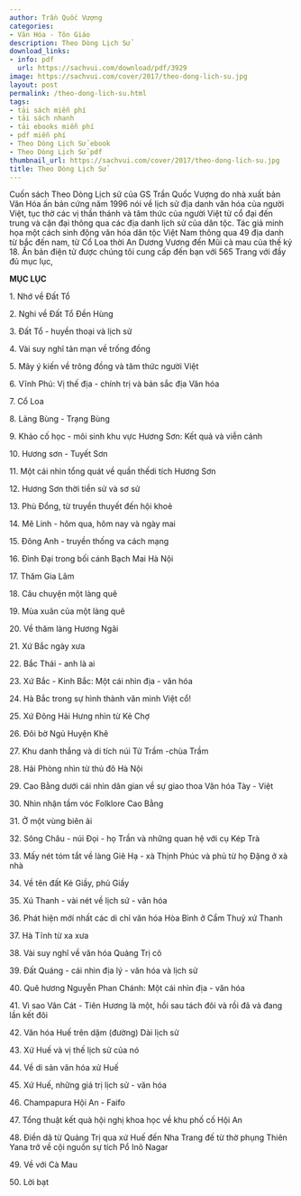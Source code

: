 ```yaml
---
author: Trần Quốc Vượng
categories:
- Văn Hóa - Tôn Giáo
description: Theo Dòng Lịch Sử
download_links:
- info: pdf
  url: https://sachvui.com/download/pdf/3929
image: https://sachvui.com/cover/2017/theo-dong-lich-su.jpg
layout: post
permalink: /theo-dong-lich-su.html
tags:
- tải sách miễn phí
- tải sách nhanh
- tải ebooks miễn phí
- pdf miễn phí
- Theo Dòng Lịch Sử ebook
- Theo Dòng Lịch Sử pdf
thumbnail_url: https://sachvui.com/cover/2017/theo-dong-lich-su.jpg
title: Theo Dòng Lịch Sử
---
```


 <div class="item-desc text-justify"> <p>Cuốn sách Theo Dòng Lịch sử của GS Trần Quốc Vượng do nhà xuất bản Văn Hóa ấn bản cứng năm 1996 nói về lịch sử địa danh văn hóa của người Việt, tục thờ các vị thần thánh và tâm thức của người Việt từ cổ đại đến trung và cận đại thông qua các địa danh lịch sử của dân tộc. Tác giả minh họa một cách sinh động văn hóa dân tộc Việt Nam thông qua 49 địa danh từ bắc đến nam, từ Cổ Loa thời An Dương Vương đến Mũi cà mau của thế kỷ 18. Ấn bản điện tử được chúng tôi cung cấp đến bạn với 565 Trang với đầy đủ mục lục, </p><p><strong>MỤC LỤC</strong></p><p>1. Nhớ về Đất Tổ</p><p>2. Nghi về Đất Tổ Đền Hùng</p><p>3. Đất Tổ - huyền thoại và lịch sử</p><p>4. Vài suy nghĩ tản mạn về trống đồng</p><p>5. Mây ý kiến về trông đồng và tâm thức người Việt</p><p>6. Vĩnh Phú: Vị thế địa - chính trị và bản sắc địa Văn hóa</p><p>7. Cổ Loa</p><p>8. Lảng Bùng - Trạng Bùng</p><p>9. Khảo cố học - môi sinh khu vực Hương Sơn: Kết quả và viễn cảnh</p><p>10. Hương sơn - Tuyết Sơn</p><p>11. Một cái nhìn tổng quát về quần thếdi tích Hương Sơn</p><p>12. Hương Sơn thời tiền sử và sơ sử</p><p>13. Phù Đổng, từ truyền thuyết đến hội khoẻ</p><p>14. Mê Linh - hôm qua, hôm nay và ngày mai</p><p>15. Đông Anh - truyền thống va cách mạng</p><p>16. Đình Đại trong bối cánh Bạch Mai Hà Nội</p><p>17. Thăm Gia Lâm</p><p>18. Câu chuyện một làng quê</p><p>19. Mùa xuân của một làng quê</p><p>20. Về thăm làng Hương Ngãi</p><p>21. Xứ Bắc ngày xưa</p><p>22. Bắc Thái - anh là ai</p><p>23. Xứ Bắc - Kinh Bắc: Một cái nhìn địa - văn hóa</p><p>24. Hà Bắc trong sự hình thành văn minh Việt cổ!</p><p>25. Xứ Đông Hải Hưng nhìn từ Kẻ Chợ</p><p>26. Đôi bờ Ngủ Huyện Khê</p><p>27. Khu danh thắng và di tích núi Tử Trầm -chùa Trầm</p><p>28. Hải Phòng nhìn từ thủ đô Hà Nội</p><p>29. Cao Bằng dưới cái nhìn dân gian về sự giao thoa Văn hóa Tày - Việt</p><p>30. Nhìn nhận tầm vóc Folklore Cao Bằng</p><p>31. Ở một vùng biên ải</p><p>32. Sông Châu - núi Đọi - họ Trần và những quan hệ với cụ Kép Trà</p><p>33. Mấy nét tóm tắt về làng Giẽ Hạ - xà Thịnh Phúc và phủ từ họ Đặng ở xà nhà</p><p>34. Về tên đất Kẻ Giầy, phủ Giầy</p><p>35. Xú Thanh - vài nét về lịch sứ - văn hóa</p><p>36. Phát hiện mớí nhất các di chỉ văn hóa Hòa Bình ở Cẩm Thuỷ xứ Thanh</p><p>37. Hà Tĩnh từ xa xưa</p><p>38. Vài suy nghĩ về văn hóa Quảng Trị cô</p><p>39. Đất Quáng - cái nhìn địa lý - văn hóa và lịch sử</p><p>40. Quê hương Nguyễn Phan Chánh: Một cái nhìn địa - văn hóa</p><p>41. Vì sao Vân Cát - Tiên Hương là một, hồi sau tách đôi và rồi đã và đang lần kết đôi</p><p>42. Văn hóa Huế trên dặm (đường) Dài lịch sử</p><p>43. Xứ Huế và vị thế lịch sử của nó</p><p>44. Về di sản văn hóa xử Huế</p><p>45. Xứ Huế, những giá trị lịch sử - văn hóa</p><p>46. Champapura Hội An - Faifo</p><p>47. Tổng thuật kết quà hội nghị khoa học về khu phố cố Hội An</p><p>48. Điền dã từ Quảng Trị qua xứ Huế đến Nha Trang đế từ thờ phụng Thiên Yana trở về cội nguồn sự tích Pổ Inô Nagar</p><p>49. Về với Cà Mau</p><p>50. Lời bạt</p><p> </p> </div>